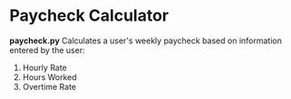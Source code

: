 # Paycheck Calculator

**paycheck.py** Calculates a user's weekly paycheck based on information entered by the user:
1. Hourly Rate
1. Hours Worked
1. Overtime Rate